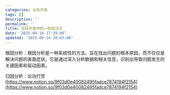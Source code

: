 ```yaml
---
categories: 业务开发
tags: []
description: ''
permalink: ''
title: 实际开发中的一些知识点
date: '2025-09-14 17:39:00'
updated: '2025-09-14 20:03:00'
---
```


根因分析：根因分析是一种系统性的方法，旨在找出问题的根本原因，而不仅仅是解决问题的表面症状。它是通过深入分析数据和相关信息，识别出导致问题发生的关键因素和驱动因素。


归因分析：论功行赏[https://www.notion.so/9f03d0e40082495fadce7874194f2154](https://www.notion.so/9f03d0e40082495fadce7874194f2154)

